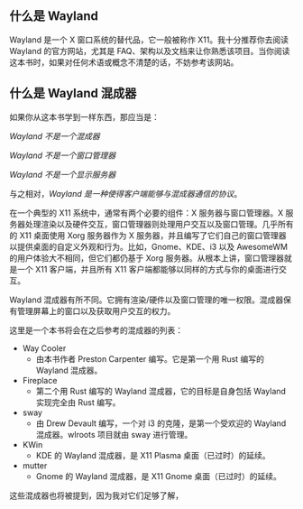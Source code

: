 ## 什么是 Wayland

Wayland 是一个 X 窗口系统的替代品，它一般被称作 X11。我十分推荐你去阅读 Wayland 的官方网站，尤其是 FAQ、架构以及文档来让你熟悉该项目。当你阅读这本书时，如果对任何术语或概念不清楚的话，不妨参考该网站。

## 什么是 Wayland 混成器

如果你从这本书学到一样东西，那应当是：

*Wayland 不是一个混成器*

*Wayland 不是一个窗口管理器*

*Wayland 不是一个显示服务器*

与之相对，*Wayland 是一种使得客户端能够与混成器通信的协议*。

在一个典型的 X11 系统中，通常有两个必要的组件：X 服务器与窗口管理器。X 服务器处理渲染以及硬件交互，窗口管理器则处理用户交互以及窗口管理。几乎所有的 X11 桌面使用 Xorg 服务器作为 X 服务器，并且编写了它们自己的窗口管理器以提供桌面的自定义外观和行为。比如，Gnome、KDE、i3 以及 AwesomeWM 的用户体验大不相同，但它们都仍基于 Xorg 服务器。从根本上讲，窗口管理器就是一个 X11 客户端，并且所有 X11 客户端都能够以同样的方式与你的桌面进行交互。

Wayland 混成器有所不同。它拥有渲染/硬件以及窗口管理的唯一权限。混成器保有管理屏幕上的窗口以及获取用户交互的权力。

这里是一个本书将会在之后参考的混成器的列表：

- Way Cooler
  - 由本书作者 Preston Carpenter 编写。它是第一个用 Rust 编写的 Wayland 混成器。
- Fireplace
  - 第二个用 Rust 编写的 Wayland 混成器，它的目标是自身包括 Wayland 实现完全由 Rust 编写。
- sway
  - 由 Drew Devault 编写，一个对 i3 的克隆，是第一个受欢迎的 Wayland 混成器。wlroots 项目就由 sway 进行管理。
- KWin
  - KDE 的 Wayland 混成器，是 X11 Plasma 桌面（已过时）的延续。
- mutter
  - Gnome 的 Wayland 混成器，是 X11 Gnome 桌面（已过时）的延续。

这些混成器也将被提到，因为我对它们足够了解，
